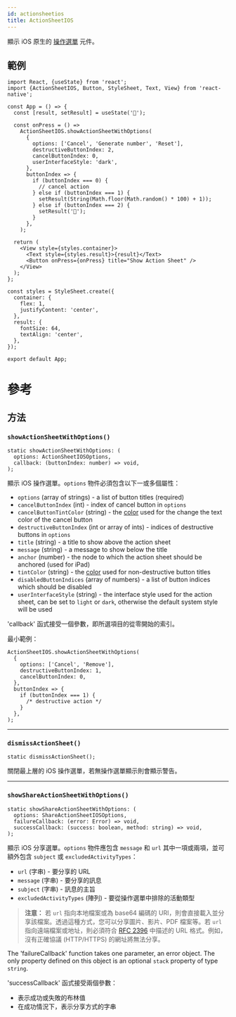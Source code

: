 ```yaml
---
id: actionsheetios
title: ActionSheetIOS
---
```


顯示 iOS 原生的 [操作選單](https://developer.apple.com/design/human-interface-guidelines/ios/views/action-sheets/) 元件。

## 範例

```SnackPlayer name=ActionSheetIOS&supportedPlatforms=ios
import React, {useState} from 'react';
import {ActionSheetIOS, Button, StyleSheet, Text, View} from 'react-native';

const App = () => {
  const [result, setResult] = useState('🔮');

  const onPress = () =>
    ActionSheetIOS.showActionSheetWithOptions(
      {
        options: ['Cancel', 'Generate number', 'Reset'],
        destructiveButtonIndex: 2,
        cancelButtonIndex: 0,
        userInterfaceStyle: 'dark',
      },
      buttonIndex => {
        if (buttonIndex === 0) {
          // cancel action
        } else if (buttonIndex === 1) {
          setResult(String(Math.floor(Math.random() * 100) + 1));
        } else if (buttonIndex === 2) {
          setResult('🔮');
        }
      },
    );

  return (
    <View style={styles.container}>
      <Text style={styles.result}>{result}</Text>
      <Button onPress={onPress} title="Show Action Sheet" />
    </View>
  );
};

const styles = StyleSheet.create({
  container: {
    flex: 1,
    justifyContent: 'center',
  },
  result: {
    fontSize: 64,
    textAlign: 'center',
  },
});

export default App;
```

# 參考

## 方法

### `showActionSheetWithOptions()`

```tsx
static showActionSheetWithOptions: (
  options: ActionSheetIOSOptions,
  callback: (buttonIndex: number) => void,
);
```

顯示 iOS 操作選單。`options` 物件必須包含以下一或多個屬性：

- `options` (array of strings) - a list of button titles (required)
- `cancelButtonIndex` (int) - index of cancel button in `options`
- `cancelButtonTintColor` (string) - the [color](colors) used for the change the text color of the cancel button
- `destructiveButtonIndex` (int or array of ints) - indices of destructive buttons in `options`
- `title` (string) - a title to show above the action sheet
- `message` (string) - a message to show below the title
- `anchor` (number) - the node to which the action sheet should be anchored (used for iPad)
- `tintColor` (string) - the [color](colors) used for non-destructive button titles
- `disabledButtonIndices` (array of numbers) - a list of button indices which should be disabled
- `userInterfaceStyle` (string) - the interface style used for the action sheet, can be set to `light` or `dark`, otherwise the default system style will be used

'callback' 函式接受一個參數，即所選項目的從零開始的索引。

最小範例：

```tsx
ActionSheetIOS.showActionSheetWithOptions(
  {
    options: ['Cancel', 'Remove'],
    destructiveButtonIndex: 1,
    cancelButtonIndex: 0,
  },
  buttonIndex => {
    if (buttonIndex === 1) {
      /* destructive action */
    }
  },
);
```

---

### `dismissActionSheet()`

```tsx
static dismissActionSheet();
```

關閉最上層的 iOS 操作選單，若無操作選單顯示則會顯示警告。

---

### `showShareActionSheetWithOptions()`

```tsx
static showShareActionSheetWithOptions: (
  options: ShareActionSheetIOSOptions,
  failureCallback: (error: Error) => void,
  successCallback: (success: boolean, method: string) => void,
);
```

顯示 iOS 分享選單。`options` 物件應包含 `message` 和 `url` 其中一項或兩項，並可額外包含 `subject` 或 `excludedActivityTypes`：

- `url` (字串) - 要分享的 URL
- `message` (字串) - 要分享的訊息
- `subject` (字串) - 訊息的主旨
- `excludedActivityTypes` (陣列) - 要從操作選單中排除的活動類型

> **注意：** 若 `url` 指向本地檔案或為 base64 編碼的 URI，則會直接載入並分享該檔案。透過這種方式，您可以分享圖片、影片、PDF 檔案等。若 `url` 指向遠端檔案或地址，則必須符合 [RFC 2396](https://www.ietf.org/rfc/rfc2396.txt) 中描述的 URL 格式。例如，沒有正確協議 (HTTP/HTTPS) 的網址將無法分享。

The 'failureCallback' function takes one parameter, an error object. The only property defined on this object is an optional `stack` property of type `string`.

'successCallback' 函式接受兩個參數：

- 表示成功或失敗的布林值
- 在成功情況下，表示分享方式的字串
